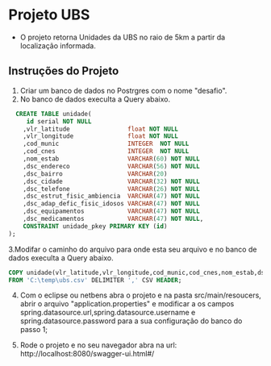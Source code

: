 # Projeto UBS
- O projeto retorna Unidades da UBS no raio de 5km a partir da localização informada.

## Instruções do Projeto
1. Criar um banco de dados no Postrgres com o nome "desafio".
2. No banco de dados execulta a Query abaixo.
```sql
  CREATE TABLE unidade(
     id serial NOT NULL
    ,vlr_latitude                float NOT NULL
    ,vlr_longitude               float NOT NULL
    ,cod_munic                   INTEGER  NOT NULL
    ,cod_cnes                    INTEGER  NOT NULL
    ,nom_estab                   VARCHAR(60) NOT NULL
    ,dsc_endereco                VARCHAR(56) NOT NULL
    ,dsc_bairro                  VARCHAR(20)
    ,dsc_cidade                  VARCHAR(32) NOT NULL
    ,dsc_telefone                VARCHAR(26) NOT NULL
    ,dsc_estrut_fisic_ambiencia  VARCHAR(47) NOT NULL
    ,dsc_adap_defic_fisic_idosos VARCHAR(47) NOT NULL
    ,dsc_equipamentos            VARCHAR(47) NOT NULL
    ,dsc_medicamentos            VARCHAR(47) NOT NULL,
    CONSTRAINT unidade_pkey PRIMARY KEY (id)
);
```

3.Modifar o caminho do arquivo para onde esta seu arquivo e no banco de dados execulta a Query abaixo.
```sql
COPY unidade(vlr_latitude,vlr_longitude,cod_munic,cod_cnes,nom_estab,dsc_endereco,dsc_bairro,dsc_cidade,dsc_telefone,dsc_estrut_fisic_ambiencia,dsc_adap_defic_fisic_idosos,dsc_equipamentos,dsc_medicamentos) 
FROM 'C:\temp\ubs.csv' DELIMITER ',' CSV HEADER;
```
4. Com o eclipse ou netbens abra o projeto e na pasta src/main/resoucers, abrir o arquivo "application.properties" e modificar a os campos spring.datasource.url,spring.datasource.username e spring.datasource.password
para a sua configuração do banco do passo 1;
  
5. Rode o projeto e no seu navegador abra na url: http://localhost:8080/swagger-ui.html#/  

    
    
  

